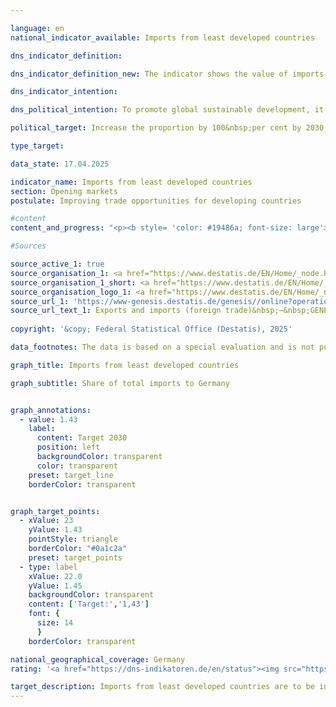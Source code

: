 ```yaml
---

language: en        
national_indicator_available: Imports from least developed countries        

dns_indicator_definition:         

dns_indicator_definition_new: The indicator shows the value of imports or imports from least developed countries (<abbr title="Least developed countries" tabindex="0">LDCs</abbr>) as a share of total imports to Germany (in per cent).        

dns_indicator_intention:         

dns_political_intention: To promote global sustainable development, it is important to improve trading opportunities of developing and emerging countries. Developing and emerging countries need an open and fair trading system that will allow them to offer raw materials as well as processed products on the world market. The Federal Government has therefore set itself the target of doubling the proportion of imports from <abbr title="Least developed countries" tabindex="0">LDCs</abbr> between the years 2014&nbsp;and 2030.        

political_target: Increase the proportion by 100&nbsp;per cent by 2030, compared to 2014        

type_target:         

data_state: 17.04.2025        

indicator_name: Imports from least developed countries        
section: Opening markets        
postulate: Improving trade opportunities for developing countries        

#content         
content_and_progress: "<p><b style= 'color: #19486a; font-size: large'>17.3&nbsp;Imports from least developed countries</b><br><br>Data on imports of goods into Germany are collected by the foreign trade statistics of the Federal Statistical Office. These statistics record not only the country of origin of imported goods but also their value, weight, and a detailed product classification. While data on imports of services are collected by the Deutsche Bundesbank, they are not taken into account in the calculation of this indicator.<br><br>The classification of countries as Least Developed Countries (<abbr title='Least developed countries' tabindex='0'>LDCs</abbr>) is based on the list of recipients of Official Development Assistance (<abbr title='Official development assistance' tabindex='0'>ODA</abbr>) maintained by the Development Assistance Committee (<abbr title='Development Assistance Committee' tabindex='0'>DAC</abbr>) of the Organisation for Economic Co-operation and Development (<abbr title='Organisation for Economic Co-operation and Development' tabindex='0'>OECD</abbr>-DAC). For the purposes of this indicator, the applicable <abbr title='Least developed countries' tabindex='0'>LDC</abbr> classification in each respective year as defined by the <abbr title='Organisation for Economic Co-operation and Development' tabindex='0'>OECD</abbr>-DAC is used. If a country's status changes, this affects the indicator&nbsp;–&nbsp;even if the import value from that country remains unchanged.<br><br>Due to re-imports&nbsp;–&nbsp;including those following processing steps abroad&nbsp;–&nbsp;a certain degree of double counting in both the numerator and denominator of the indicator must be assumed. Since imports from <abbr title='Least developed countries' tabindex='0'>LDCs</abbr> are always measured in relation to total German imports, the indicator value depends not only on the absolute volume of imports from <abbr title='Least developed countries' tabindex='0'>LDCs</abbr> but also on the total value of Germany’s imports in a given year.<br><br>In addition to total imports from <abbr title='Least developed countries' tabindex='0'>LDCs</abbr>, the indicator also includes the share of processed goods. This is intended to partially reflect whether Germany primarily imports raw materials from <abbr title='Least developed countries' tabindex='0'>LDCs</abbr> for industrial production or whether <abbr title='Least developed countries' tabindex='0'>LDCs</abbr> themselves are involved in the manufacturing process and value creation. Processed goods are defined as all products that are not classified as raw materials according to the grouping by product categories and subcategories of the food and manufacturing industries (<abbr title='Classification of goods in the food and industrial economy in Foreign Trade Statistics' tabindex='0'>EGW</abbr>). Raw materials such as crude oil, ores, roundwood or vegetable textile fibres are excluded, whereas items such as cereals, vegetables, live animals, meat and milk are considered processed products.<br><br>In 2024, according to preliminary calculations, the share of imports from <abbr title='Least developed countries' tabindex='0'>LDCs</abbr> in total German imports amounted to 1.17&nbsp;%, or 15.3&nbsp;billion euros. This represents an increase of 64.0&nbsp;% since 2014&nbsp;(2014: 0.71&nbsp;%). The share of processed products from <abbr title='Least developed countries' tabindex='0'>LDCs</abbr> grew by 60.1&nbsp;% between 2014&nbsp;and 2024, reaching 1.05&nbsp;% of total German imports in 2024&nbsp;(2014: 0.66&nbsp;%). This corresponds to a value of 13.8&nbsp;billion euros. Despite a temporary decline in 2023, the indicator overall moved in the desired direction and, if the current trend continues, is on track to meet the politically defined target for 2030.<br><br>A more detailed analysis of imports by country of origin shows that in 2024, the majority of imports from <abbr title='Least developed countries' tabindex='0'>LDCs</abbr> originated from Bangladesh (55.0&nbsp;%) and Cambodia (14.4&nbsp;%). When considering not only the <abbr title='Least developed countries' tabindex='0'>LDCs</abbr> but all developing and emerging economies, their share of total German imports in 2024&nbsp;stood at 25.8&nbsp;%, with processed goods accounting for 23.6&nbsp;%.<br><br>Among developing and emerging economies&nbsp;–&nbsp;and indeed across all countries&nbsp;–&nbsp;Germany imported the most from China in 2024. The share of imports from China in total German imports (1,307.8&nbsp;billion euros) amounted to 11.9&nbsp;%, with 99.7&nbsp;% of the value attributable to processed goods. The Netherlands (7.2&nbsp;%) and the United States (7.0&nbsp;%) followed as the second and third most important import partners respectively.</p>"                

#Sources        

source_active_1: true
source_organisation_1: <a href="https://www.destatis.de/EN/Home/_node.html" target="_blank">Federal Statistical Office</a>
source_organisation_1_short: <a href="https://www.destatis.de/EN/Home/_node.html" target="_blank">Federal Statistical Office</a>
source_organisation_logo_1: <a href="https://www.destatis.de/EN/Home/_node.html" target="_blank"><img src="https://dns-indikatoren.de/public/OrgImgEn/destatis.png" alt="Federal Statistical Office" title=" Click here to visit the homepage of the organizationFederal Statistical Office" style="height:60px; width:148px; border:transparent"/></a>
source_url_1: 'https://www-genesis.destatis.de/genesis//online?operation=table&code=51000-0007&bypass=true&levelindex=1&levelid=1669021022626&language=en'
source_url_text_1: Exports and imports (foreign trade)&nbsp;–&nbsp;GENESIS online 51000-0007
        
copyright: '&copy; Federal Statistical Office (Destatis), 2025'        

data_footnotes: The data is based on a special evaluation and is not publicly available.<br>• The target corresponds to an increase of 100&nbsp;per cent by 2030&nbsp;compared to 2014.<br>• 2024&nbsp;provisional data.        

graph_title: Imports from least developed countries        

graph_subtitle: Share of total imports to Germany        


graph_annotations:
  - value: 1.43
    label:
      content: Target 2030
      position: left
      backgroundColor: transparent
      color: transparent
    preset: target_line
    borderColor: transparent        


graph_target_points:
  - xValue: 23
    yValue: 1.43
    pointStyle: triangle
    borderColor: "#0a1c2a"
    preset: target_points
  - type: label
    xValue: 22.0
    yValue: 1.45
    backgroundColor: transparent
    content: ['Target:','1,43']
    font: {
      size: 14
      }
    borderColor: transparent                

national_geographical_coverage: Germany        
rating: '<a href="https://dns-indikatoren.de/en/status"><img src="https://sdg-indikatoren.de/public/Wettersymbole/Sonne.png" title="If the trend from 2024 had continued, the target value would have been reached or missed by less than 5% of the difference between the target value and the value at that time." alt="Weathersymbol: Sun"/></a>'        

target_description: Imports from least developed countries are to be increased to at least 1.43&nbsp;per cent by 2030&nbsp;(an increase of 100&nbsp;per cent compared to 2014).<br><br>Based on the target formulation, the indicator will achieve the politically defined target if the average development of the last six years continues. Indicator 17.3&nbsp;is rated "Sun" for the year 2024.        
---
```


